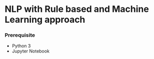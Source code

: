 # NLP with Rule based and Machine Learning approach

### Prerequisite
- Python 3
- Jupyter Notebook
